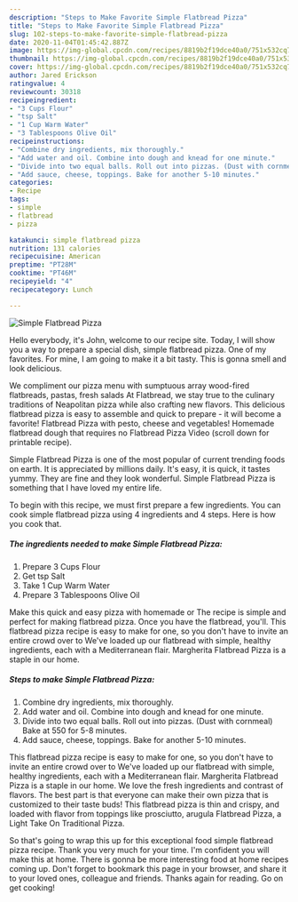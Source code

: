 ```yaml
---
description: "Steps to Make Favorite Simple Flatbread Pizza"
title: "Steps to Make Favorite Simple Flatbread Pizza"
slug: 102-steps-to-make-favorite-simple-flatbread-pizza
date: 2020-11-04T01:45:42.887Z
image: https://img-global.cpcdn.com/recipes/8819b2f19dce40a0/751x532cq70/simple-flatbread-pizza-recipe-main-photo.jpg
thumbnail: https://img-global.cpcdn.com/recipes/8819b2f19dce40a0/751x532cq70/simple-flatbread-pizza-recipe-main-photo.jpg
cover: https://img-global.cpcdn.com/recipes/8819b2f19dce40a0/751x532cq70/simple-flatbread-pizza-recipe-main-photo.jpg
author: Jared Erickson
ratingvalue: 4
reviewcount: 30318
recipeingredient:
- "3 Cups Flour"
- "tsp Salt"
- "1 Cup Warm Water"
- "3 Tablespoons Olive Oil"
recipeinstructions:
- "Combine dry ingredients, mix thoroughly."
- "Add water and oil. Combine into dough and knead for one minute."
- "Divide into two equal balls. Roll out into pizzas. (Dust with cornmeal) Bake at 550 for 5-8 minutes."
- "Add sauce, cheese, toppings. Bake for another 5-10 minutes."
categories:
- Recipe
tags:
- simple
- flatbread
- pizza

katakunci: simple flatbread pizza 
nutrition: 131 calories
recipecuisine: American
preptime: "PT28M"
cooktime: "PT46M"
recipeyield: "4"
recipecategory: Lunch

---
```



![Simple Flatbread Pizza](https://img-global.cpcdn.com/recipes/8819b2f19dce40a0/751x532cq70/simple-flatbread-pizza-recipe-main-photo.jpg)

Hello everybody, it's John, welcome to our recipe site. Today, I will show you a way to prepare a special dish, simple flatbread pizza. One of my favorites. For mine, I am going to make it a bit tasty. This is gonna smell and look delicious.

We compliment our pizza menu with sumptuous array wood-fired flatbreads, pastas, fresh salads At Flatbread, we stay true to the culinary traditions of Neapolitan pizza while also crafting new flavors. This delicious flatbread pizza is easy to assemble and quick to prepare - it will become a favorite! Flatbread Pizza with pesto, cheese and vegetables! Homemade flatbread dough that requires no Flatbread Pizza Video (scroll down for printable recipe).

Simple Flatbread Pizza is one of the most popular of current trending foods on earth. It is appreciated by millions daily. It's easy, it is quick, it tastes yummy. They are fine and they look wonderful. Simple Flatbread Pizza is something that I have loved my entire life.


To begin with this recipe, we must first prepare a few ingredients. You can cook simple flatbread pizza using 4 ingredients and 4 steps. Here is how you cook that.

<!--inarticleads1-->

##### The ingredients needed to make Simple Flatbread Pizza:

1. Prepare 3 Cups Flour
1. Get tsp Salt
1. Take 1 Cup Warm Water
1. Prepare 3 Tablespoons Olive Oil


Make this quick and easy pizza with homemade or The recipe is simple and perfect for making flatbread pizza. Once you have the flatbread, you&#39;ll. This flatbread pizza recipe is easy to make for one, so you don&#39;t have to invite an entire crowd over to We&#39;ve loaded up our flatbread with simple, healthy ingredients, each with a Mediterranean flair. Margherita Flatbread Pizza is a staple in our home. 

<!--inarticleads2-->

##### Steps to make Simple Flatbread Pizza:

1. Combine dry ingredients, mix thoroughly.
1. Add water and oil. Combine into dough and knead for one minute.
1. Divide into two equal balls. Roll out into pizzas. (Dust with cornmeal) Bake at 550 for 5-8 minutes.
1. Add sauce, cheese, toppings. Bake for another 5-10 minutes.


This flatbread pizza recipe is easy to make for one, so you don&#39;t have to invite an entire crowd over to We&#39;ve loaded up our flatbread with simple, healthy ingredients, each with a Mediterranean flair. Margherita Flatbread Pizza is a staple in our home. We love the fresh ingredients and contrast of flavors. The best part is that everyone can make their own pizza that is customized to their taste buds! This flatbread pizza is thin and crispy, and loaded with flavor from toppings like prosciutto, arugula Flatbread Pizza, a Light Take On Traditional Pizza. 

So that's going to wrap this up for this exceptional food simple flatbread pizza recipe. Thank you very much for your time. I'm confident you will make this at home. There is gonna be more interesting food at home recipes coming up. Don't forget to bookmark this page in your browser, and share it to your loved ones, colleague and friends. Thanks again for reading. Go on get cooking!
